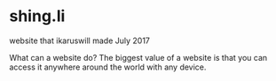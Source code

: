 # shing.li
website that ikaruswill made July 2017

What can a website do? The biggest value of a website is that you can access it anywhere around the world with any device.